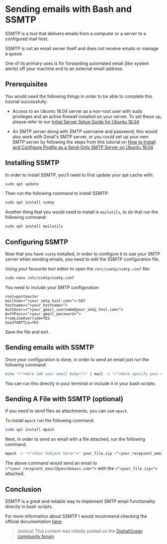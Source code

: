 # Sending emails with Bash and SSMTP

SSMTP is a tool that delivers emails from a computer or a server to a configured mail host. 

SSMTP is not an email server itself and does not receive emails or manage a queue. 

One of its primary uses is for forwarding automated email (like system alerts) off your machine and to an external email address.

## Prerequisites

You would need the following things in order to be able to complete this tutorial successfully:

* Access to an Ubuntu 18.04 server as a non-root user with sudo privileges and an active firewall installed on your server. To set these up, please refer to our [Initial Server Setup Guide for Ubuntu 18.04](https://www.digitalocean.com/community/tutorials/initial-server-setup-with-ubuntu-18-04)

* An SMTP server along with SMTP username and password, this would also work with Gmail's SMTP server, or you could set up your own SMTP server by following the steps from this tutorial on [How to Install and Configure Postfix as a Send-Only SMTP Server on Ubuntu 16.04](https://www.digitalocean.com/community/tutorials/how-to-install-and-configure-postfix-as-a-send-only-smtp-server-on-ubuntu-16-04)

## Installing SSMTP

In order to install SSMTP, you’ll need to first update your apt cache with:

```bash
sudo apt update
```

Then run the following command to install SSMTP:

```bash
sudo apt install ssmtp
```

Another thing that you would need to install is `mailutils`, to do that run the following command:

```bash
sudo apt install mailutils
```

## Configuring SSMTP

Now that you have `ssmtp` installed, in order to configure it to use your SMTP server when sending emails, you need to edit the SSMTP configuration file.

Using your favourite text editor to open the `/etc/ssmtp/ssmtp.conf` file:

```bash
sudo nano /etc/ssmtp/ssmtp.conf
```

You need to include your SMTP configuration:

```
root=postmaster
mailhub=<^>your_smtp_host.com<^>:587
hostname=<^>your_hostname<^>
AuthUser=<^>your_gmail_username@your_smtp_host.com<^>
AuthPass=<^>your_gmail_password<^>
FromLineOverride=YES
UseSTARTTLS=YES
```

Save the file and exit.

## Sending emails with SSMTP

Once your configuration is done, in order to send an email just run the following command:

```bash
echo "<^>Here add your email body<^>" | mail -s "<^>Here specify your email subject<^>" <^>your_recepient_email@yourdomain.com<^>
```

You can run this directly in your terminal or include it in your bash scripts.

## Sending A File with SSMTP (optional)

If you need to send files as attachments, you can use `mpack`.

To install `mpack` run the following command:

```bash
sudo apt install mpack
```

Next, in order to send an email with a file attached, run the following command.

```bash
mpack -s "<^>Your Subject here<^>" your_file.zip <^>your_recepient_email@yourdomain.com<^>
```

The above command would send an email to `<^>your_recepient_email@yourdomain.com<^>` with the `<^>your_file.zip<^>` attached.

## Conclusion

SSMTP is a great and reliable way to implement SMTP email functionality directly in bash scripts.

For more information about SSMTP I would recommend checking the official documentation [here](https://wiki.archlinux.org/index.php/SSMTP).

>{notice} This content was initially posted on the [DigitalOcean community forum](https://www.digitalocean.com/community/questions/how-to-send-emails-from-a-bash-script-using-ssmtp).
